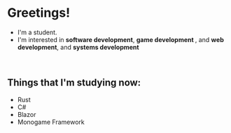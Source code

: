 <h1>Greetings!</h1>
<ul>
  <li>I'm a student.</li>
  <li>I'm interested in <strong>software development</strong>, <strong>game development </strong>, and <strong>web development</strong>, and <strong>systems development</strong></li>
</ul>
<br>
<h2>Things that I'm studying now:</h2>
<ul>
  <li>Rust </li>
  <li>C# </li>
  <li>Blazor</li>
  <li>Monogame Framework</li>
</ul>



<!--
**UrryPana/UrryPana** is a ✨ _special_ ✨ repository because its `README.md` (this file) appears on your GitHub profile.

Here are some ideas to get you started:

- 🔭 I’m currently working on ...
- 🌱 I’m currently learning ...
- 👯 I’m looking to collaborate on ...
- 🤔 I’m looking for help with ...
- 💬 Ask me about ...
- 📫 How to reach me: ...
- 😄 Pronouns: ...
- ⚡ Fun fact: ...
-->
